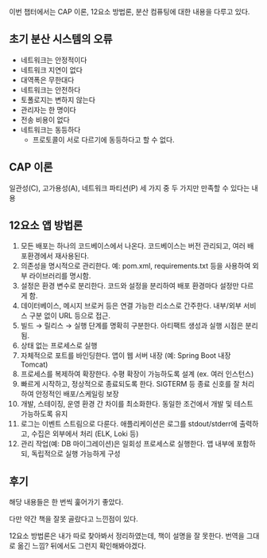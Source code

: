 이번 챕터에서는 CAP 이론, 12요소 방법론, 분산 컴퓨팅에 대한 내용을 다루고 있다.

## 초기 분산 시스템의 오류

- 네트워크는 안정적이다
- 네트워크 지연이 없다
- 대역폭은 무한대다
- 네트워크는 안전하다
- 토폴로지는 변하지 않는다
- 관리자는 한 명이다
- 전송 비용이 없다
- 네트워크는 동등하다
  - 프로토콜이 서로 다르기에 동등하다고 할 수 없다.

## CAP 이론

일관성(C), 고가용성(A), 네트워크 파티션(P) 세 가지 중 두 가지만 만족할 수 있다는 내용

## 12요소 앱 방법론

1. 모든 배포는 하나의 코드베이스에서 나온다. 코드베이스는 버전 관리되고, 여러 배포환경에서 재사용된다.
2. 의존성을 명시적으로 관리한다. 예: pom.xml, requirements.txt 등을 사용하여 외부 라이브러리를 명시함.
3. 설정은 환경 변수로 분리한다. 코드와 설정을 분리하여 배포 환경마다 설정만 다르게 함.
4. 데이터베이스, 메시지 브로커 등은 연결 가능한 리소스로 간주한다. 내부/외부 서비스 구분 없이 URL 등으로 접근.
5. 빌드 → 릴리스 → 실행 단계를 명확히 구분한다. 아티팩트 생성과 실행 시점은 분리됨.
6. 상태 없는 프로세스로 실행
7. 자체적으로 포트를 바인딩한다. 앱이 웹 서버 내장 (예: Spring Boot 내장 Tomcat)
8. 프로세스를 복제하여 확장한다. 수평 확장이 가능하도록 설계 (ex. 여러 인스턴스)
9. 빠르게 시작하고, 정상적으로 종료되도록 한다. SIGTERM 등 종료 신호를 잘 처리하여 안정적인 배포/스케일링 보장
10. 개발, 스테이징, 운영 환경 간 차이를 최소화한다. 동일한 조건에서 개발 및 테스트 가능하도록 유지
11. 로그는 이벤트 스트림으로 다룬다. 애플리케이션은 로그를 stdout/stderr에 출력하고, 수집은 외부에서 처리 (ELK, Loki 등)
12. 관리 작업(예: DB 마이그레이션)은 일회성 프로세스로 실행한다. 앱 내부에 포함하되, 독립적으로 실행 가능하게 구성

## 후기

해당 내용들은 한 번씩 훑어가기 좋았다.

다만 약간 책을 잘못 골랐다고 느낀점이 있다.

12요소 방법론은 내가 따로 찾아봐서 정리하였는데, 책이 설명을 잘 못한다. 번역을 그대로 옮긴 느낌? 뒤에서도 그런지 확인해봐야겠다.



